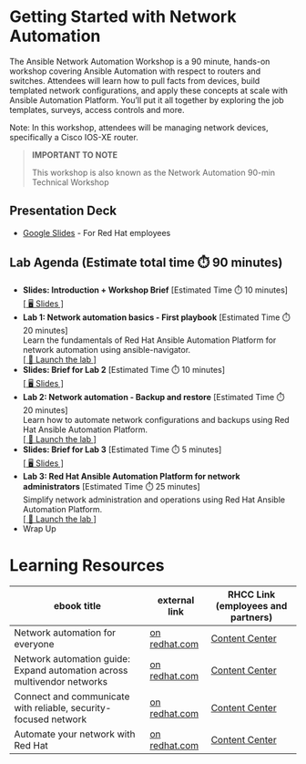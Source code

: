 # Getting Started with Network Automation

The Ansible Network Automation Workshop is a 90 minute, hands-on workshop covering Ansible Automation with respect to routers and switches. Attendees will learn how to pull facts from devices, build templated network configurations, and apply these concepts at scale with Ansible Automation Platform. You’ll put it all together by exploring the job templates, surveys, access controls and more.

Note: In this workshop, attendees will be managing network devices, specifically a Cisco IOS-XE router.

> **IMPORTANT TO NOTE** 
> 
> This workshop is also known as the Network Automation 90-min Technical Workshop
> 

## Presentation Deck

- [Google Slides](https://docs.google.com/presentation/d/1TVeHwv-4dtOmh8FMJa2Kd0Md8aqWGI0vHIwBpFih6_0/edit?usp=sharing) - For Red Hat employees
  
## Lab Agenda (Estimate total time ⏱️ 90 minutes)

<ul>
<li><b>Slides: Introduction + Workshop Brief</b> [Estimated Time ⏱️ 10  minutes]<br>
<a href="https://docs.google.com/presentation/d/1TVeHwv-4dtOmh8FMJa2Kd0Md8aqWGI0vHIwBpFih6_0/edit?usp=sharing">[ 🖥️ Slides ]</a>
</li>
<li><b>Lab 1:  Network automation basics - First playbook</b> [Estimated Time ⏱️ 20 minutes]<br>
Learn the fundamentals of Red Hat Ansible Automation Platform for network automation using ansible-navigator.<br>
<a href="https://www.redhat.com/en/interactive-labs/network-automation-basics-first-playbook">[ 🚀 Launch the lab ]</a>
</li>
<li><b>Slides: Brief for Lab 2</b> [Estimated Time ⏱️ 10 minutes]<br>
<a href="https://docs.google.com/presentation/d/1TVeHwv-4dtOmh8FMJa2Kd0Md8aqWGI0vHIwBpFih6_0/edit?usp=sharing">[ 🖥️ Slides ]</a>
</li>
<li><b>Lab 2: Network automation - Backup and restore</b> [Estimated Time ⏱️ 20 minutes]<br>
Learn how to automate network configurations and backups using Red Hat Ansible Automation Platform.<br>
<a href="https://play.instruqt.com/embed/redhat/tracks/network-lab-1?token=em_bkpb1mcbod8qprrg">[ 🚀 Launch the lab ]</a>
</li>
<li><b>Slides: Brief for Lab 3</b> [Estimated Time ⏱️ 5 minutes]<br>
<a href="https://docs.google.com/presentation/d/1TVeHwv-4dtOmh8FMJa2Kd0Md8aqWGI0vHIwBpFih6_0/edit?usp=sharing">[ 🖥️ Slides ]</a>
</li>
<li><b>Lab 3: Red Hat Ansible Automation Platform for network administrators</b> [Estimated Time ⏱️ 25 minutes]<br>
Simplify network administration and operations using Red Hat Ansible Automation Platform.<br>
<a href="https://play.instruqt.com/embed/redhat/tracks/network-oper-tasks?token=em_sH26Rq5FE7u1WeWC">[ 🚀 Launch the lab ]</a>
</li>
<li>Wrap Up
</li>
</ul>

# Learning Resources

<table>
<thead>
<tr>
<th>ebook title</th>
<th>external link</th>
<th>RHCC Link (employees and partners)</th>
</tr>
</thead>
<tbody>
<tr>
<td>Network automation for everyone</td>
<td><a target="_blank" href="https://www.redhat.com/en/engage/network-automation-everyone-s-202101221234">on redhat.com</a></td>
<td><a  target="_blank" href="https://content.redhat.com/content/rhcc/us/en/assets/display.html?id=026234ee-52b2-4cb4-84b8-66489678236a">Content Center</a></td>
</tr>
<tr>
<td>Network automation guide: Expand automation across multivendor networks</td>
<td><a target="_blank" href="https://www.redhat.com/en/engage/network-automation-guide-20221202">on redhat.com</a></td>
<td><a  target="_blank" href="https://content.redhat.com/content/rhcc/us/en/assets/display.html?id=5c47feab-360d-42c4-8335-d7199cee4985">Content Center</a></td>
</tr>
<tr>
<td>Connect and communicate with reliable, security-focused network</td>
<td><a target="_blank" href="https://www.redhat.com/en/resources/connect-and-communicate-network-ecosystem-ebook">on redhat.com</a></td>
<td><a  target="_blank" href="https://content.redhat.com/content/rhcc/us/en/assets/display.html?id=e0506582-97d4-4b47-bb13-c63df3c694cf">Content Center</a></td>
</tr>
<tr>
<td>Automate your network with Red Hat</td>
<td><a target="_blank" href="https://www.redhat.com/en/resources/network-automation-technical-e-book">on redhat.com</a></td>
<td><a  target="_blank" href="https://content.redhat.com/content/rhcc/us/en/assets/display.html?id=363c136c-0c30-4d74-a3d0-59f3d1eea97a">Content Center</a></td>
</tr>
</tbody>
</table>